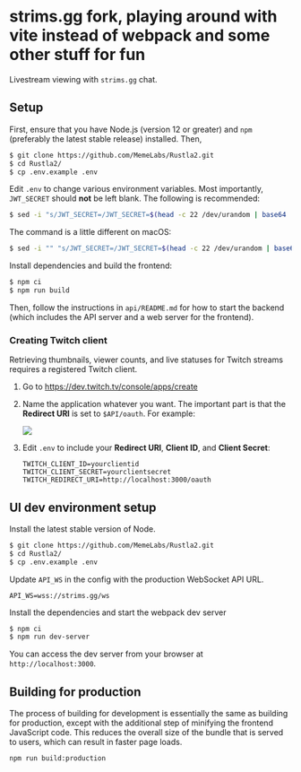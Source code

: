 # strims.gg fork, playing around with vite instead of webpack and some other stuff for fun

Livestream viewing with `strims.gg` chat.

## Setup

First, ensure that you have Node.js (version 12 or greater) and `npm`
(preferably the latest stable release) installed. Then,

```bash
$ git clone https://github.com/MemeLabs/Rustla2.git
$ cd Rustla2/
$ cp .env.example .env
```

Edit `.env` to change various environment variables. Most importantly,
`JWT_SECRET` should **not** be left blank. The following is recommended:

```bash
$ sed -i "s/JWT_SECRET=/JWT_SECRET=$(head -c 22 /dev/urandom | base64 | tr -dc A-Za-z0-9)/" .env
```

The command is a little different on macOS:

```bash
$ sed -i "" "s/JWT_SECRET=/JWT_SECRET=$(head -c 22 /dev/urandom | base64 | tr -dc A-Za-z0-9)/" .env
```

Install dependencies and build the frontend:

```bash
$ npm ci
$ npm run build
```

Then, follow the instructions in `api/README.md` for how to start the backend
(which includes the API server and a web server for the frontend).

### Creating Twitch client

Retrieving thumbnails, viewer counts, and live statuses for Twitch streams
requires a registered Twitch client.

1. Go to <https://dev.twitch.tv/console/apps/create>
2. Name the application whatever you want. The important part is that the
   **Redirect URI** is set to `$API/oauth`. For example:

    ![](https://i.imgur.com/hy4ii2c.png)

3. Edit `.env` to include your **Redirect URI**, **Client ID**, and **Client
   Secret**:

    ```
    TWITCH_CLIENT_ID=yourclientid
    TWITCH_CLIENT_SECRET=yourclientsecret
    TWITCH_REDIRECT_URI=http://localhost:3000/oauth
    ```

## UI dev environment setup

Install the latest stable version of Node.

```bash
$ git clone https://github.com/MemeLabs/Rustla2.git
$ cd Rustla2/
$ cp .env.example .env
```

Update `API_WS` in the config with the production WebSocket API URL.

```
API_WS=wss://strims.gg/ws
```

Install the dependencies and start the webpack dev server

```bash
$ npm ci
$ npm run dev-server
```

You can access the dev server from your browser at `http://localhost:3000`.

## Building for production

The process of building for development is essentially the same as building for
production, except with the additional step of minifying the frontend JavaScript
code. This reduces the overall size of the bundle that is served to users, which
can result in faster page loads.

```bash
npm run build:production
```
